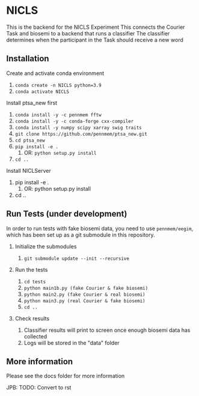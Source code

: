 # NICLS
This is the backend for the NICLS Experiment
This connects the Courier Task and biosemi to a backend that runs a classifier
The classifier determines when the participant in the Task should receive a new word

## Installation
Create and activate conda environment
1. `conda create -n NICLS python=3.9`
1. `conda activate NICLS`

Install ptsa_new first
1. `conda install -y -c pennmem fftw`
1. `conda install -y -c conda-forge cxx-compiler`
1. `conda install -y numpy scipy xarray swig traits`
1. `git clone https://github.com/pennmem/ptsa_new.git`
1. `cd ptsa_new`
1. `pip install -e .`
    1. OR: `python setup.py install`
1. `cd ..`

Install NICLServer
1. pip install -e .
    1. OR: python setup.py install
1. cd ..

## Run Tests (under development)

In order to run tests with fake biosemi data, you need to use `pennmem/eegim`,
which has been set up as a git submodule in this repository.

1. Initialize the submodules
    1. `git submodule update --init --recursive` 

1. Run the tests
    1. `cd tests`
    1. `python main1b.py (fake Courier & fake biosemi)`
    1. `python main2.py (fake Courier & real biosemi)`
    1. `python main3.py (real Courier & fake biosemi)`
    1. `cd ..`

1. Check results
    1. Classifier results will print to screen once enough biosemi data has collected
    1. Logs will be stored in the "data" folder

## More information
Please see the docs folder for more information

JPB: TODO: Convert to rst
